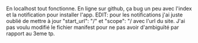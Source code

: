 En localhost tout fonctionne. En ligne sur github, ça bug un peu avec l'index et la notification pour installer l'app.
EDIT: pour les notifications j'ai juste oublié de mettre à jour "start_url": "/" et 
    "scope": "/ avec l'url du site. J'ai pas voulu modifié le fichier manifest pour ne pas avoir d'ambiguïté par rapport au 3eme tp.

